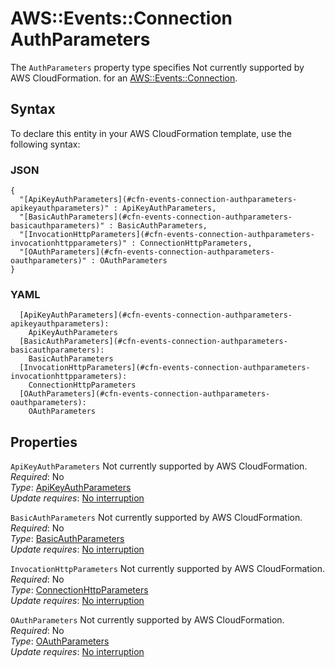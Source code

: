 # AWS::Events::Connection AuthParameters<a name="aws-properties-events-connection-authparameters"></a>

<a name="aws-properties-events-connection-authparameters-description"></a>The `AuthParameters` property type specifies Not currently supported by AWS CloudFormation\. for an [AWS::Events::Connection](aws-resource-events-connection.md)\.

## Syntax<a name="aws-properties-events-connection-authparameters-syntax"></a>

To declare this entity in your AWS CloudFormation template, use the following syntax:

### JSON<a name="aws-properties-events-connection-authparameters-syntax.json"></a>

```
{
  "[ApiKeyAuthParameters](#cfn-events-connection-authparameters-apikeyauthparameters)" : ApiKeyAuthParameters,
  "[BasicAuthParameters](#cfn-events-connection-authparameters-basicauthparameters)" : BasicAuthParameters,
  "[InvocationHttpParameters](#cfn-events-connection-authparameters-invocationhttpparameters)" : ConnectionHttpParameters,
  "[OAuthParameters](#cfn-events-connection-authparameters-oauthparameters)" : OAuthParameters
}
```

### YAML<a name="aws-properties-events-connection-authparameters-syntax.yaml"></a>

```
  [ApiKeyAuthParameters](#cfn-events-connection-authparameters-apikeyauthparameters): 
    ApiKeyAuthParameters
  [BasicAuthParameters](#cfn-events-connection-authparameters-basicauthparameters): 
    BasicAuthParameters
  [InvocationHttpParameters](#cfn-events-connection-authparameters-invocationhttpparameters): 
    ConnectionHttpParameters
  [OAuthParameters](#cfn-events-connection-authparameters-oauthparameters): 
    OAuthParameters
```

## Properties<a name="aws-properties-events-connection-authparameters-properties"></a>

`ApiKeyAuthParameters`  <a name="cfn-events-connection-authparameters-apikeyauthparameters"></a>
Not currently supported by AWS CloudFormation\.  
*Required*: No  
*Type*: [ApiKeyAuthParameters](aws-properties-events-connection-apikeyauthparameters.md)  
*Update requires*: [No interruption](https://docs.aws.amazon.com/AWSCloudFormation/latest/UserGuide/using-cfn-updating-stacks-update-behaviors.html#update-no-interrupt)

`BasicAuthParameters`  <a name="cfn-events-connection-authparameters-basicauthparameters"></a>
Not currently supported by AWS CloudFormation\.  
*Required*: No  
*Type*: [BasicAuthParameters](aws-properties-events-connection-basicauthparameters.md)  
*Update requires*: [No interruption](https://docs.aws.amazon.com/AWSCloudFormation/latest/UserGuide/using-cfn-updating-stacks-update-behaviors.html#update-no-interrupt)

`InvocationHttpParameters`  <a name="cfn-events-connection-authparameters-invocationhttpparameters"></a>
Not currently supported by AWS CloudFormation\.  
*Required*: No  
*Type*: [ConnectionHttpParameters](aws-properties-events-connection-connectionhttpparameters.md)  
*Update requires*: [No interruption](https://docs.aws.amazon.com/AWSCloudFormation/latest/UserGuide/using-cfn-updating-stacks-update-behaviors.html#update-no-interrupt)

`OAuthParameters`  <a name="cfn-events-connection-authparameters-oauthparameters"></a>
Not currently supported by AWS CloudFormation\.  
*Required*: No  
*Type*: [OAuthParameters](aws-properties-events-connection-oauthparameters.md)  
*Update requires*: [No interruption](https://docs.aws.amazon.com/AWSCloudFormation/latest/UserGuide/using-cfn-updating-stacks-update-behaviors.html#update-no-interrupt)